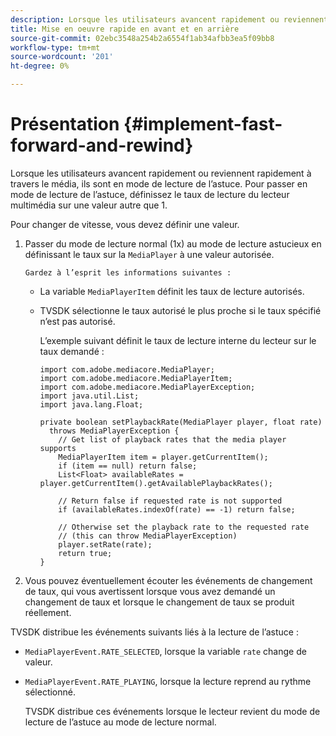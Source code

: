 ```yaml
---
description: Lorsque les utilisateurs avancent rapidement ou reviennent rapidement à travers le média, ils sont en mode de lecture de l’astuce. Pour passer en mode de lecture de l’astuce, définissez le taux de lecture du lecteur multimédia sur une valeur autre que 1.
title: Mise en oeuvre rapide en avant et en arrière
source-git-commit: 02ebc3548a254b2a6554f1ab34afbb3ea5f09bb8
workflow-type: tm+mt
source-wordcount: '201'
ht-degree: 0%

---
```


# Présentation {#implement-fast-forward-and-rewind}

Lorsque les utilisateurs avancent rapidement ou reviennent rapidement à travers le média, ils sont en mode de lecture de l’astuce. Pour passer en mode de lecture de l’astuce, définissez le taux de lecture du lecteur multimédia sur une valeur autre que 1.

Pour changer de vitesse, vous devez définir une valeur.

1. Passer du mode de lecture normal (1x) au mode de lecture astucieux en définissant le taux sur la `MediaPlayer` à une valeur autorisée.

       Gardez à l’esprit les informations suivantes :
   
   * La variable `MediaPlayerItem` définit les taux de lecture autorisés.
   * TVSDK sélectionne le taux autorisé le plus proche si le taux spécifié n’est pas autorisé.

     L’exemple suivant définit le taux de lecture interne du lecteur sur le taux demandé :

     ```
     import com.adobe.mediacore.MediaPlayer; 
     import com.adobe.mediacore.MediaPlayerItem; 
     import com.adobe.mediacore.MediaPlayerException; 
     import java.util.List; 
     import java.lang.Float; 
     
     private boolean setPlaybackRate(MediaPlayer player, float rate)  
       throws MediaPlayerException { 
         // Get list of playback rates that the media player supports 
         MediaPlayerItem item = player.getCurrentItem(); 
         if (item == null) return false; 
         List<Float> availableRates = player.getCurrentItem().getAvailablePlaybackRates(); 
     
         // Return false if requested rate is not supported 
         if (availableRates.indexOf(rate) == -1) return false; 
     
         // Otherwise set the playback rate to the requested rate  
         // (this can throw MediaPlayerException) 
         player.setRate(rate); 
         return true; 
     }
     ```

1. Vous pouvez éventuellement écouter les événements de changement de taux, qui vous avertissent lorsque vous avez demandé un changement de taux et lorsque le changement de taux se produit réellement.

TVSDK distribue les événements suivants liés à la lecture de l’astuce :

* `MediaPlayerEvent.RATE_SELECTED`, lorsque la variable `rate` change de valeur.

* `MediaPlayerEvent.RATE_PLAYING`, lorsque la lecture reprend au rythme sélectionné.

  TVSDK distribue ces événements lorsque le lecteur revient du mode de lecture de l’astuce au mode de lecture normal.

